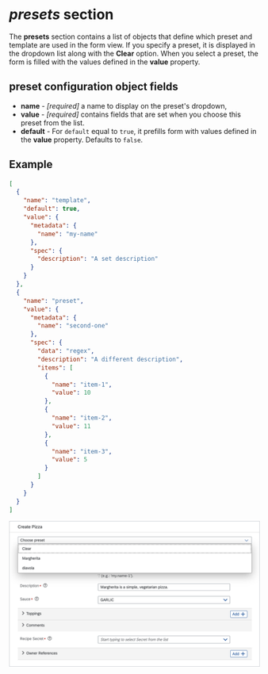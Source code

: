 # _presets_ section

The **presets** section contains a list of objects that define which preset and template are used in the form view. If you specify a preset, it is displayed in the dropdown list along with the **Clear** option. When you select a preset, the form is filled with the values defined in the **value** property.

## preset configuration object fields

- **name** - _[required]_ a name to display on the preset's dropdown,
- **value** - _[required]_ contains fields that are set when you choose this preset from the list.
- **default** - For `default` equal to `true`, it prefills form with values defined in the **value** property. Defaults to `false`.

## Example

```json
[
  {
    "name": "template",
    "default": true,
    "value": {
      "metadata": {
        "name": "my-name"
      },
      "spec": {
        "description": "A set description"
      }
    }
  },
  {
    "name": "preset",
    "value": {
      "metadata": {
        "name": "second-one"
      },
      "spec": {
        "data": "regex",
        "description": "A different description",
        "items": [
          {
            "name": "item-1",
            "value": 10
          },
          {
            "name": "item-2",
            "value": 11
          },
          {
            "name": "item-3",
            "value": 5
          }
        ]
      }
    }
  }
]
```

<img src="./assets/Presets.png" alt="Preset list with one entry defined as default" style="border: 1px solid #D2D5D9">
